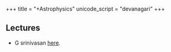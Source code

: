 +++
title = "+Astrophysics"
unicode_script = "devanagari"
+++

## Lectures
- G srinivasan [here](https://www.astron-soc.in/srini-ana/lecture-series).